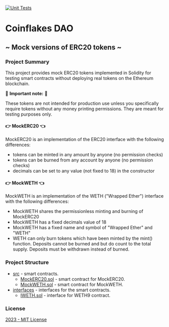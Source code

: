 [![Unit Tests](https://github.com/Coinflakes-DAO/mock-tokens/actions/workflows/test.yml/badge.svg)](https://github.com/Coinflakes-DAO/mock-tokens/actions/workflows/test.yml)

# Coinflakes DAO

## ~ Mock versions of ERC20 tokens ~

### Project Summary

This project provides mock ERC20 tokens implemented in Solidity for testing smart contracts without deploying real tokens on the Ethereum blockchain.

:red_circle: **Important note:** :red_circle:

These tokens are not intended for production use unless you specifically
require tokens without any money printing permissions. They are meant for
testing purposes only.

#### :point_right: MockERC20 :point_left:

MockERC20 is an implementation of the ERC20 interface with the following differences:

- tokens can be minted in any amount by anyone (no permission checks)
- tokens can be burned from any account by anyone (no permission checks)
- decimals can be set to any value (not fixed to 18) in the constructor

#### :point_right: MockWETH :point_left:

MockWETH is an implementation of the WETH ("Wrapped Ether") interface with the following differences:

- MockWETH shares the permissionless minting and burning of MockERC20
- MockWETH has a fixed decimals value of 18
- MockWETH has a fixed name and symbol of "Wrapped Ether" and "WETH"
- WETH can only burn tokens which have been minted by the mint() function. Deposits cannot be burned and but do count to the total supply. Deposits must be withdrawn instead of burned.

### Project Structure

- [src](src) - smart contracts.
  - [MockERC20.sol](src/MockERC20.sol) - smart contract for MockERC20.
  - [MockWETH.sol](src/MockWETH.sol) - smart contract for MockWETH.
- [interfaces](interfaces) - interfaces for the smart contracts.
  - [IWETH.sol](src/interfaces/IWETH.sol) - interface for WETH9 contract.

### License

[2023 - MIT License](LICENSE)
